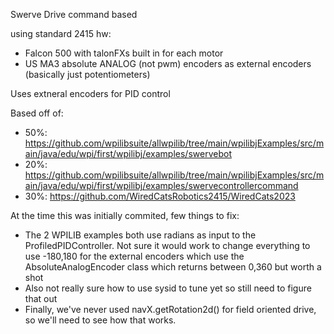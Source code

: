 Swerve Drive command based

using standard 2415 hw:
 - Falcon 500 with talonFXs built in for each motor
 - US MA3 absolute ANALOG (not pwm) encoders as external encoders (basically just potentiometers)

Uses extneral encoders for PID control

Based off of:
 - 50%: https://github.com/wpilibsuite/allwpilib/tree/main/wpilibjExamples/src/main/java/edu/wpi/first/wpilibj/examples/swervebot
 - 20%: https://github.com/wpilibsuite/allwpilib/tree/main/wpilibjExamples/src/main/java/edu/wpi/first/wpilibj/examples/swervecontrollercommand
 - 30%: https://github.com/WiredCatsRobotics2415/WiredCats2023

At the time this was initially commited, few things to fix:
 - The 2 WPILIB examples both use radians as input to the ProfiledPIDController. Not sure it would work to change everything to use -180,180 for the external encoders which use the AbsoluteAnalogEncoder class which returns between 0,360 but worth a shot
 - Also not really sure how to use sysid to tune yet so still need to figure that out
 - Finally, we've never used navX.getRotation2d() for field oriented drive, so we'll need to see how that works.
